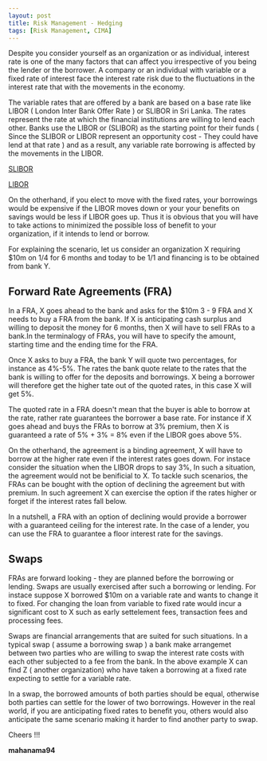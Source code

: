 ```yaml
---
layout: post
title: Risk Management - Hedging
tags: [Risk Management, CIMA]
---
```


Despite you consider yourself as an organization or as individual, interest rate is one of the many factors that can affect you 
irrespective of you being the lender or the borrower. A company or an individual with variable or a fixed rate of interest face 
the interest rate risk due to the fluctuations in the interest rate that with the movements in the economy.

The variable rates that are offered by a bank are based on a base rate like LIBOR ( London Inter Bank Offer Rate ) or SLIBOR in Sri Lanka. 
The rates represent the rate at which the financial institutions are willing to lend each other. Banks use the LIBOR or (SLIBOR) as the 
starting point for their funds ( Since the SLIBOR or LIBOR represent an opportunity cost - They could have lend at that rate ) and 
as a result, any variable rate borrowing is affected by the movements in the LIBOR.

[SLIBOR](http://www.cbsl.gov.lk/htm/english/_cei/ir/i_2.asp)

[LIBOR](http://www.global-rates.com/interest-rates/libor/libor.aspx)

On the otherhand, if you elect to move with the fixed rates, your borrowings would be expensive if the LIBOR moves down or your 
your benefits on savings would be less if LIBOR goes up. Thus it is obvious that you will have to take actions to minimized the possible 
loss of benefit to your organization, if it intends to lend or borrow. 

For explaining the scenario, let us consider an organization X requiring $10m on 1/4 for 6 months and today to be 1/1 
and financing is to be obtained from 
bank Y.  

## Forward Rate Agreements (FRA)

In a FRA, X goes ahead to the bank and asks for the $10m 3 - 9 FRA and X needs to buy a FRA from the bank. If X is anticipating cash surplus 
and willing to deposit the money for 6 months, then X will have to sell FRAs to a bank.In the terminalogy of FRAs, you will have to 
specify the amount, starting time and the ending time for the FRA.

Once X asks to buy a FRA, the bank Y will quote two percentages, for instance as 4%-5%. The rates the bank quote relate to the rates 
that the bank is willing to offer for the deposits and borrowings. X being a borrower will therefore get the higher tate out of the quoted 
rates, in this case X will get 5%. 

The quoted rate in a FRA doesn't mean that the buyer is able to borrow at the rate, rather rate guarantees the borrower a base rate. 
For instance if X goes ahead and buys the FRAs to borrow at 3% premium, then X is guaranteed a rate of 5% + 3% = 8% even if the LIBOR 
goes above 5%.

On the otherhand, the agreement is a binding agreement, X will have to borrow at the higher rate even if the interest rates goes down. For instace
consider the situation when the LIBOR drops to say 3%, In such a situation, the agreement would not be benificial to X. To tackle such 
scenarios, the FRAs can be bought with the option of declining the agreement but with premium. In such agreement X can exercise 
the option if the rates higher or forget if the interest rates fall below. 

In a nutshell, a FRA with an option of declining would provide a borrower with a guaranteed ceiling for the interest rate. In the 
case of a lender, you can use the FRA to guarantee a floor interest rate for the savings. 


## Swaps

FRAs are forward looking - they are planned before the borrowing or lending. Swaps are usually exercised after such a borrowing or lending. 
For instace suppose X borrowed $10m on a variable rate and wants to change it to fixed. For changing the loan from variable to 
fixed rate would incur a significant cost to X such as early settelement fees, transaction fees and processing fees. 

Swaps are financial arrangements that are suited for such situations. In a typical swap ( assume a borrowing swap ) a bank make arrangemet
between two parties who are willing to swap the interest rate costs with each other subjected to a fee from the bank. In the above example 
X can find Z ( another organization) who have taken a borrowing at a fixed rate expecting to settle for a variable rate. 

In a swap, the borrowed amounts of both parties should be equal, otherwise both parties can settle for the lower of two borrowings. However
in the real world, if you are anticipating fixed rates to benefit you, others would also anticipate the same scenario making it 
harder to find another party to swap. 





Cheers !!!

**mahanama94**